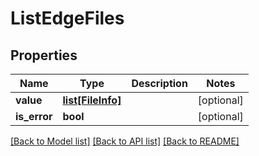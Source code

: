 # ListEdgeFiles

## Properties
Name | Type | Description | Notes
------------ | ------------- | ------------- | -------------
**value** | [**list[FileInfo]**](FileInfo.md) |  | [optional] 
**is_error** | **bool** |  | [optional] 

[[Back to Model list]](../README.md#documentation-for-models) [[Back to API list]](../README.md#documentation-for-api-endpoints) [[Back to README]](../README.md)

